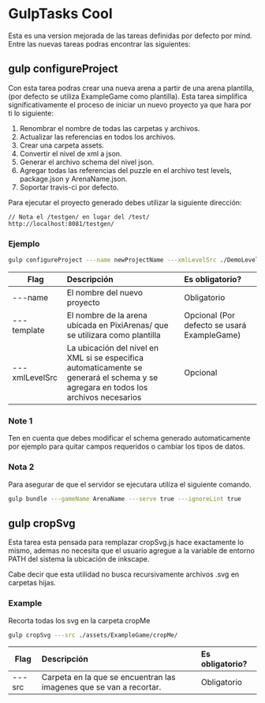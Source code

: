 # GulpTasks Cool
Esta es una version mejorada de las tareas definidas por defecto por mind. Entre las nuevas tareas podras encontrar las siguientes:

## gulp configureProject
Con esta tarea podras crear una nueva arena a partir de una arena plantilla, (por defecto se utiliza ExampleGame como plantilla). Esta tarea simplifica significativamente el proceso de iniciar un nuevo proyecto ya que hara por ti lo siguiente:

1. Renombrar el nombre de todas las carpetas y archivos.
2. Actualizar las referencias en todos los archivos.
3. Crear una carpeta assets.
4. Convertir el nivel de xml a json.
5. Generar el archivo schema del nivel json.
6. Agregar todas las referencias del puzzle en el archivo test levels, package.json y ArenaName.json.
7. Soportar travis-ci por defecto.

Para ejecutar el proyecto generado debes utilizar la siguiente dirección:


```
// Nota el /testgen/ en lugar del /test/
http://localhost:8081/testgen/
```

### Ejemplo

```bash
gulp configureProject ---name newProjectName ---xmlLevelSrc ./DemoLevel.xml ---template ExampleGame
```

| Flag        | Descripción           | Es obligatorio?  |
| ------------- |:-------------| :-----|
| ---name      | El nombre del nuevo proyecto | Obligatorio |
| ---template      | El nombre de la arena ubicada en PixiArenas/ que se utilizara como plantilla      |  Opcional (Por defecto se usará ExampleGame)  |
| ---xmlLevelSrc | La ubicación del nivel en XML si se especifica automaticamente se generará el schema y se agregara en todos los archivos necesarios      |    Opcional |

### Note 1
Ten en cuenta que debes modificar el schema generado automaticamente por ejemplo para quitar campos requeridos o cambiar los tipos de datos.

### Nota 2

Para asegurar de que el servidor se ejecutara utiliza el siguiente comando.

```bash
gulp bundle ---gameName ArenaName ---serve true ---ignoreLint true
```

## gulp cropSvg
Esta tarea esta pensada para remplazar cropSvg.js hace exactamente lo mismo, ademas no necesita que el usuario agregue a la variable de entorno PATH del sistema la ubicación de inkscape.

Cabe decir que esta utilidad no busca recursivamente archivos .svg en carpetas hijas.

### Example
Recorta todas los svg en la carpeta cropMe

```bash
gulp cropSvg ---src ./assets/ExampleGame/cropMe/
```

| Flag        | Descripción           | Es obligatorio?  |
| ------------- |:-------------| :-----|
| ---src      | Carpeta en la que se encuentran las imagenes que se van a recortar. | Obligatorio |